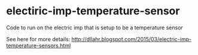 # electiric-imp-temperature-sensor
Code to run on the electric imp that is setup to be a temperature sensor

See here for more details:
http://dllahr.blogspot.com/2015/03/electric-imp-temperature-sensors.html
